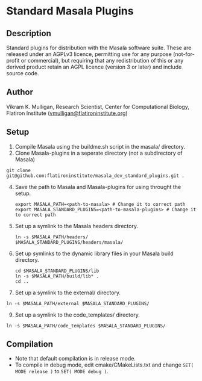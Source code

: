 # Standard Masala Plugins

## Description

Standard plugins for distribution with the Masala software suite.  These are released under an AGPLv3 licence, permitting use for any purpose (not-for-profit or commercial), but requiring that any redistribution of this or any derived product retain an AGPL licence (version 3 or later) and include source code.

## Author

Vikram K. Mulligan, Research Scientist, Center for Computational Biology, Flatiron Institute (vmulligan@flatironinstitute.org)

## Setup

1.  Compile Masala using the buildme.sh script in the masala/ directory.
2.  Clone Masala-plugins in a seperate directory (not a subdirectory of Masala)
   ```
   git clone git@github.com:flatironinstitute/masala_dev_standard_plugins.git .
   ```
4.  Save the path to Masala and Masala-plugins for using throught the setup.  
    ```
    export MASALA_PATH=<path-to-masala> # Change it to correct path 
    export MASALA_STANDARD_PLUGINS=<path-to-masala-plugins> # Change it to correct path
    ```
5.  Set up a symlink to the Masala headers directory.
    
    ```
    ln -s $MASALA_PATH/headers/ $MASALA_STANDARD_PLUGINS/headers/masala/
    ```
    
6.  Set up symlinks to the dynamic library files in your Masala build directory.

    ```
    cd $MASALA_STANDARD_PLUGINS/lib
    ln -s $MASALA_PATH/build/lib* .
    cd ..
    ```
    
7.  Set up a symlink to the external/ directory.

  ```
  ln -s $MASALA_PATH/external $MASALA_STANDARD_PLUGINS/
  ```
  
9.  Set up a symlink to the code_templates/ directory.

   ```
   ln -s $MASALA_PATH/code_templates $MASALA_STANDARD_PLUGINS/
   ```

## Compilation

- Note that default compilation is in release mode.
- To compile in debug mode, edit cmake/CMakeLists.txt and change `SET( MODE release )` to `SET( MODE debug )`.
